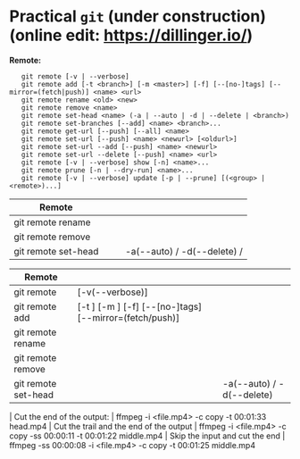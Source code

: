 Practical `git` (under construction) (online edit: https://dillinger.io/)
===
**Remote:**

       git remote [-v | --verbose]
       git remote add [-t <branch>] [-m <master>] [-f] [--[no-]tags] [--mirror=(fetch|push)] <name> <url>
       git remote rename <old> <new>
       git remote remove <name>
       git remote set-head <name> (-a | --auto | -d | --delete | <branch>)
       git remote set-branches [--add] <name> <branch>...
       git remote get-url [--push] [--all] <name>
       git remote set-url [--push] <name> <newurl> [<oldurl>]
       git remote set-url --add [--push] <name> <newurl>
       git remote set-url --delete [--push] <name> <url>
       git remote [-v | --verbose] show [-n] <name>...
       git remote prune [-n | --dry-run] <name>...
       git remote [-v | --verbose] update [-p | --prune] [(<group> | <remote>)...]

|Remote||||
|-|-|-|-|
| git remote rename   | | <old> <new>
| git remote remove   | | <name>
| git remote set-head | | <name> | -a(--auto) / -d(--delete) / <branch> |       

|Remote||||
|-|-|-|-|
| git remote          | [-v(--verbose)] 
| git remote add      | [-t <branch>] [-m <master>] [-f] [--[no-]tags] [--mirror=(fetch/push)] | <name> <url>
| git remote rename   | | <old> <new>
| git remote remove   | | <name>
| git remote set-head | | <name> | -a(--auto) / -d(--delete) | <branch>

| Cut the end of the output: | ffmpeg -i <file.mp4> -c copy -t 00:01:33 head.mp4
| Cut the trail and the end of the output | ffmpeg -i <file.mp4> -c copy -ss 00:00:11 -t 00:01:22 middle.mp4
| Skip the input and cut the end | ffmpeg -ss 00:00:08 -i <file.mp4> -c copy -t 00:01:25 middle.mp4
